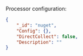 Processor configuration:
```json
{
    "_id": "nuget",
    "Config": {},
    "DirectCollect": false,
    "Description": ""
}
```
